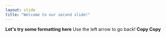 ```yaml
---
layout: slide
title: "Welcome to our second slide!"
---
```

**Let's try some formatting here**
Use the left arrow to go back!
**Copy Copy**